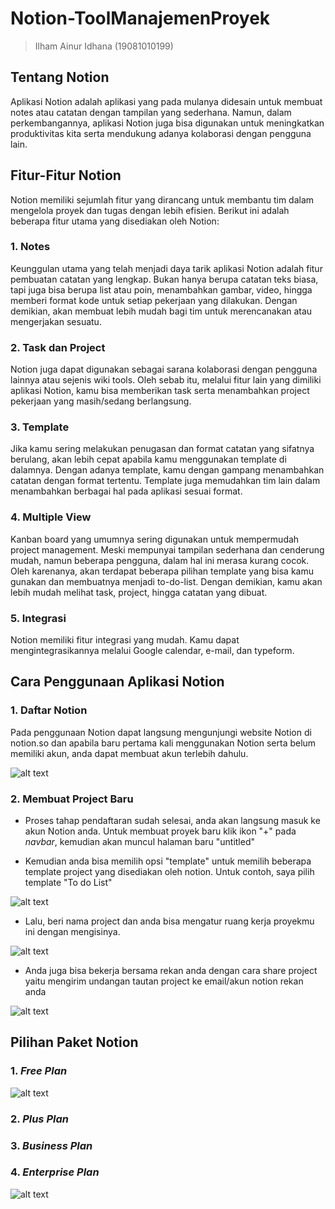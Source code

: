 # Notion-ToolManajemenProyek
> Ilham Ainur Idhana (19081010199)

## Tentang Notion
   Aplikasi Notion adalah aplikasi yang pada mulanya didesain untuk membuat notes atau catatan dengan tampilan yang sederhana. Namun, dalam perkembangannya, aplikasi Notion juga bisa digunakan untuk meningkatkan produktivitas kita serta mendukung adanya kolaborasi dengan pengguna lain. 

## Fitur-Fitur Notion
   Notion memiliki sejumlah fitur yang dirancang untuk membantu tim dalam mengelola proyek dan tugas dengan lebih efisien. Berikut ini adalah beberapa fitur utama yang disediakan oleh Notion:
   
### 1. Notes
Keunggulan utama yang telah menjadi daya tarik aplikasi Notion adalah fitur pembuatan catatan yang lengkap. Bukan hanya berupa catatan teks biasa, tapi juga bisa berupa list atau poin, menambahkan gambar, video, hingga memberi format kode untuk setiap pekerjaan yang dilakukan. Dengan demikian, akan membuat lebih mudah bagi tim untuk merencanakan atau mengerjakan sesuatu.

### 2. Task dan Project
Notion juga dapat digunakan sebagai sarana kolaborasi dengan pengguna lainnya atau sejenis wiki tools. Oleh sebab itu, melalui fitur lain yang dimiliki aplikasi Notion, kamu bisa memberikan task serta menambahkan project pekerjaan yang masih/sedang berlangsung.

### 3. Template
Jika kamu sering melakukan penugasan dan format catatan yang sifatnya berulang, akan lebih cepat apabila kamu menggunakan template di dalamnya. Dengan adanya template, kamu dengan gampang menambahkan catatan dengan format tertentu. Template juga memudahkan tim lain dalam menambahkan berbagai hal pada aplikasi sesuai format. 

### 4. Multiple View
Kanban board yang umumnya sering digunakan untuk mempermudah project management. Meski mempunyai tampilan sederhana dan cenderung mudah, namun beberapa pengguna, dalam hal ini merasa kurang cocok.  Oleh karenanya, akan terdapat beberapa pilihan template yang bisa kamu gunakan dan membuatnya menjadi to-do-list. Dengan demikian, kamu akan lebih mudah melihat task, project, hingga catatan yang dibuat.  

### 5. Integrasi
Notion memiliki fitur integrasi yang mudah. Kamu dapat mengintegrasikannya melalui Google calendar, e-mail, dan typeform.  

## Cara Penggunaan Aplikasi Notion
### 1. Daftar Notion
Pada penggunaan Notion dapat langsung mengunjungi website Notion di notion.so dan apabila baru pertama kali menggunakan Notion serta belum memiliki akun, anda dapat membuat akun terlebih dahulu.

![alt text]()

### 2. Membuat Project Baru
*  Proses tahap pendaftaran sudah selesai, anda akan langsung masuk ke akun Notion anda. Untuk membuat proyek baru klik ikon "+" pada *navbar*, kemudian akan muncul halaman baru "untitled"

*   Kemudian anda bisa memilih opsi "template" untuk memilih beberapa template project yang disediakan oleh notion. Untuk contoh, saya pilih template "To do List"

![alt text]()

*   Lalu, beri nama project dan anda bisa mengatur ruang kerja proyekmu ini dengan mengisinya.

![alt text]()

*   Anda juga bisa bekerja bersama rekan anda dengan cara share project yaitu mengirim undangan tautan project ke email/akun notion rekan anda

![alt text]()

## Pilihan Paket Notion
### 1. *Free Plan*

![alt text]()

### 2. *Plus Plan*

### 3. *Business Plan*

### 4. *Enterprise Plan*

![alt text]()
